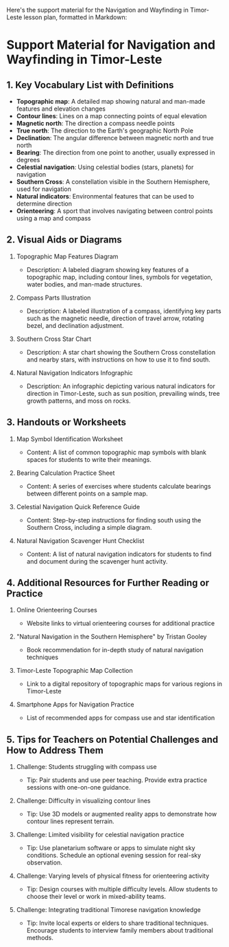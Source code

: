 Here's the support material for the Navigation and Wayfinding in Timor-Leste lesson plan, formatted in Markdown:

# Support Material for Navigation and Wayfinding in Timor-Leste

## 1. Key Vocabulary List with Definitions

- **Topographic map**: A detailed map showing natural and man-made features and elevation changes
- **Contour lines**: Lines on a map connecting points of equal elevation
- **Magnetic north**: The direction a compass needle points
- **True north**: The direction to the Earth's geographic North Pole
- **Declination**: The angular difference between magnetic north and true north
- **Bearing**: The direction from one point to another, usually expressed in degrees
- **Celestial navigation**: Using celestial bodies (stars, planets) for navigation
- **Southern Cross**: A constellation visible in the Southern Hemisphere, used for navigation
- **Natural indicators**: Environmental features that can be used to determine direction
- **Orienteering**: A sport that involves navigating between control points using a map and compass

## 2. Visual Aids or Diagrams

1. Topographic Map Features Diagram
   - Description: A labeled diagram showing key features of a topographic map, including contour lines, symbols for vegetation, water bodies, and man-made structures.

2. Compass Parts Illustration
   - Description: A labeled illustration of a compass, identifying key parts such as the magnetic needle, direction of travel arrow, rotating bezel, and declination adjustment.

3. Southern Cross Star Chart
   - Description: A star chart showing the Southern Cross constellation and nearby stars, with instructions on how to use it to find south.

4. Natural Navigation Indicators Infographic
   - Description: An infographic depicting various natural indicators for direction in Timor-Leste, such as sun position, prevailing winds, tree growth patterns, and moss on rocks.

## 3. Handouts or Worksheets

1. Map Symbol Identification Worksheet
   - Content: A list of common topographic map symbols with blank spaces for students to write their meanings.

2. Bearing Calculation Practice Sheet
   - Content: A series of exercises where students calculate bearings between different points on a sample map.

3. Celestial Navigation Quick Reference Guide
   - Content: Step-by-step instructions for finding south using the Southern Cross, including a simple diagram.

4. Natural Navigation Scavenger Hunt Checklist
   - Content: A list of natural navigation indicators for students to find and document during the scavenger hunt activity.

## 4. Additional Resources for Further Reading or Practice

1. Online Orienteering Courses
   - Website links to virtual orienteering courses for additional practice

2. "Natural Navigation in the Southern Hemisphere" by Tristan Gooley
   - Book recommendation for in-depth study of natural navigation techniques

3. Timor-Leste Topographic Map Collection
   - Link to a digital repository of topographic maps for various regions in Timor-Leste

4. Smartphone Apps for Navigation Practice
   - List of recommended apps for compass use and star identification

## 5. Tips for Teachers on Potential Challenges and How to Address Them

1. Challenge: Students struggling with compass use
   - Tip: Pair students and use peer teaching. Provide extra practice sessions with one-on-one guidance.

2. Challenge: Difficulty in visualizing contour lines
   - Tip: Use 3D models or augmented reality apps to demonstrate how contour lines represent terrain.

3. Challenge: Limited visibility for celestial navigation practice
   - Tip: Use planetarium software or apps to simulate night sky conditions. Schedule an optional evening session for real-sky observation.

4. Challenge: Varying levels of physical fitness for orienteering activity
   - Tip: Design courses with multiple difficulty levels. Allow students to choose their level or work in mixed-ability teams.

5. Challenge: Integrating traditional Timorese navigation knowledge
   - Tip: Invite local experts or elders to share traditional techniques. Encourage students to interview family members about traditional methods.